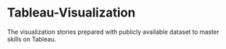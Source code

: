 # Tableau-Visualization
The visualization stories prepared with publicly available dataset to master skills on Tableau.
